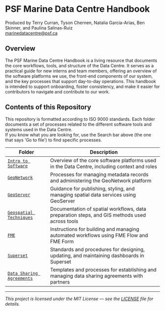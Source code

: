 # PSF Marine Data Centre Handbook
Produced by Terry Curran, Tyson Chernen, Natalia Garcia-Arias, Ben Skinner, and Paulina Salinas-Ruiz  
marinedatacentre@psf.ca

## Overview

The PSF Marine Data Centre Handbook is a living resource that documents the core workflows, tools, and structure of the Data Centre. 
It serves as a practical guide for new interns and team members, offering an overview of the software platforms we use, the front-end components of our system, and the key processes that support day-to-day operations. 
This handbook is intended to support onboarding, foster consistency, and make it easier for contributors to navigate and contribute to our work.

## Contents of this Repository

This repository is formatted according to ISO 9000 standards. Each folder documents a set of processes related to the different software tools and systems used in the Data Centre.  
If you know what you are looking for, use the Search bar above (the one that says 'Go to file') to find specific processes.

| Folder | Description |
|--------|-------------|
| [`Intro to Software`](./100_IntroToSoftware) | Overview of the core software platforms used in the Data Centre, including context and roles |
| [`GeoNetwork`](./110_GeoNetwork) | Processes for managing metadata records and administering the GeoNetwork platform |
| [`GeoServer`](./120_GeoServer) | Guidance for publishing, styling, and managing spatial data services using GeoServer |
| [`Geospatial Techniques`](./130_GeospatialTechniques) | Documentation of spatial workflows, data preparation steps, and GIS methods used across tools |
| [`FME`](./140_FME) | Instructions for building and managing automated workflows using FME Flow and FME Form |
| [`Superset`](./150_Superset) | Standards and procedures for designing, updating, and maintaining dashboards in Superset |
| [`Data Sharing Agreements`](./160_DataSharingAgreements) | Templates and processes for establishing and managing data sharing agreements with partners |


---

*This project is licensed under the MIT License — see the [LICENSE](LICENSE) file for details.*
